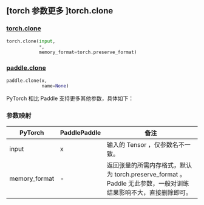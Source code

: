 ## [torch 参数更多 ]torch.clone

### [torch.clone](https://pytorch.org/docs/stable/generated/torch.clone.html?highlight=clone#torch.clone)

```python
torch.clone(input,
            *,
            memory_format=torch.preserve_format)
```

### [paddle.clone](https://www.paddlepaddle.org.cn/documentation/docs/zh/develop/api/paddle/clone_cn.html#clone)

```python
paddle.clone(x,
             name=None)
```

PyTorch 相比 Paddle 支持更多其他参数，具体如下：

### 参数映射

| PyTorch       | PaddlePaddle | 备注                                                   |
| ------------- | ------------ | ------------------------------------------------------ |
| input         | x            | 输入的 Tensor ，仅参数名不一致。                          |
| memory_format | -            | 返回张量的所需内存格式，默认为 torch.preserve_format 。Paddle 无此参数，一般对训练结果影响不大，直接删除即可。            |
